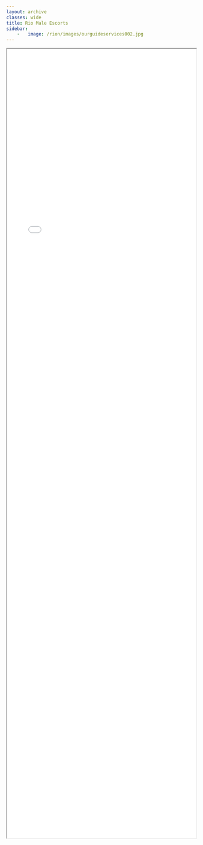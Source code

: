 ```yaml
---
layout: archive
classes: wide
title: Rio Male Escorts
sidebar:
    -   image: /rion/images/ourguideservices002.jpg
---
```



<style type="text/css">
  iframe {
    max-width: 100%;
  }
</style>

<div>
<iframe src="riom/index.html" width="900px" height="2100px" allow-forms="false"></iframe>
</div>